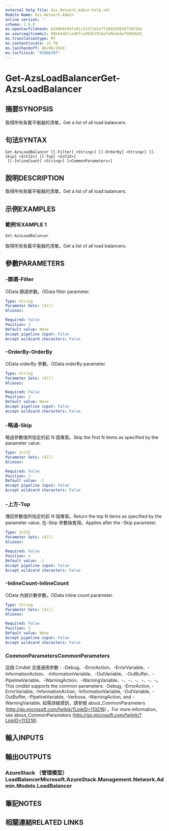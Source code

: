 ```yaml
---
external help file: Azs.Network.Admin-help.xml
Module Name: Azs.Network.Admin
online version: ''
schema: 2.0.0
ms.openlocfilehash: b280b9e99fa91c53371d2eff38d42003873951bb
ms.sourcegitcommit: 09eb4dbfcad6fce303b793dafe9bebdef589db03
ms.translationtype: MT
ms.contentlocale: zh-TW
ms.lasthandoff: 08/08/2020
ms.locfileid: "93968397"
---
```

# <span data-ttu-id="ad2fd-101">Get-AzsLoadBalancer</span><span class="sxs-lookup"><span data-stu-id="ad2fd-101">Get-AzsLoadBalancer</span></span>

## <span data-ttu-id="ad2fd-102">摘要</span><span class="sxs-lookup"><span data-stu-id="ad2fd-102">SYNOPSIS</span></span>
<span data-ttu-id="ad2fd-103">取得所有負載平衡器的清單。</span><span class="sxs-lookup"><span data-stu-id="ad2fd-103">Get a list of all load balancers.</span></span>

## <span data-ttu-id="ad2fd-104">句法</span><span class="sxs-lookup"><span data-stu-id="ad2fd-104">SYNTAX</span></span>

```
Get-AzsLoadBalancer [[-Filter] <String>] [[-OrderBy] <String>] [[-Skip] <Int32>] [[-Top] <Int32>]
 [[-InlineCount] <String>] [<CommonParameters>]
```

## <span data-ttu-id="ad2fd-105">說明</span><span class="sxs-lookup"><span data-stu-id="ad2fd-105">DESCRIPTION</span></span>
<span data-ttu-id="ad2fd-106">取得所有負載平衡器的清單。</span><span class="sxs-lookup"><span data-stu-id="ad2fd-106">Get a list of all load balancers.</span></span>

## <span data-ttu-id="ad2fd-107">示例</span><span class="sxs-lookup"><span data-stu-id="ad2fd-107">EXAMPLES</span></span>

### <span data-ttu-id="ad2fd-108">範例1</span><span class="sxs-lookup"><span data-stu-id="ad2fd-108">EXAMPLE 1</span></span>
```
Get-AzsLoadBalancer
```

<span data-ttu-id="ad2fd-109">取得所有負載平衡器的清單。</span><span class="sxs-lookup"><span data-stu-id="ad2fd-109">Get a list of all load balancers.</span></span>

## <span data-ttu-id="ad2fd-110">參數</span><span class="sxs-lookup"><span data-stu-id="ad2fd-110">PARAMETERS</span></span>

### <span data-ttu-id="ad2fd-111">-篩選</span><span class="sxs-lookup"><span data-stu-id="ad2fd-111">-Filter</span></span>
<span data-ttu-id="ad2fd-112">OData 篩選參數。</span><span class="sxs-lookup"><span data-stu-id="ad2fd-112">OData filter parameter.</span></span>

```yaml
Type: String
Parameter Sets: (All)
Aliases:

Required: False
Position: 1
Default value: None
Accept pipeline input: False
Accept wildcard characters: False
```

### <span data-ttu-id="ad2fd-113">-OrderBy</span><span class="sxs-lookup"><span data-stu-id="ad2fd-113">-OrderBy</span></span>
<span data-ttu-id="ad2fd-114">OData orderBy 參數。</span><span class="sxs-lookup"><span data-stu-id="ad2fd-114">OData orderBy parameter.</span></span>

```yaml
Type: String
Parameter Sets: (All)
Aliases:

Required: False
Position: 2
Default value: None
Accept pipeline input: False
Accept wildcard characters: False
```

### <span data-ttu-id="ad2fd-115">-略過</span><span class="sxs-lookup"><span data-stu-id="ad2fd-115">-Skip</span></span>
<span data-ttu-id="ad2fd-116">略過參數值所指定的前 N 個專案。</span><span class="sxs-lookup"><span data-stu-id="ad2fd-116">Skip the first N items as specified by the parameter value.</span></span>

```yaml
Type: Int32
Parameter Sets: (All)
Aliases:

Required: False
Position: 3
Default value: -1
Accept pipeline input: False
Accept wildcard characters: False
```

### <span data-ttu-id="ad2fd-117">-上方</span><span class="sxs-lookup"><span data-stu-id="ad2fd-117">-Top</span></span>
<span data-ttu-id="ad2fd-118">傳回參數值所指定的前 N 個專案。</span><span class="sxs-lookup"><span data-stu-id="ad2fd-118">Return the top N items as specified by the parameter value.</span></span>
<span data-ttu-id="ad2fd-119">在-Skip 參數後套用。</span><span class="sxs-lookup"><span data-stu-id="ad2fd-119">Applies after the -Skip parameter.</span></span>

```yaml
Type: Int32
Parameter Sets: (All)
Aliases:

Required: False
Position: 4
Default value: -1
Accept pipeline input: False
Accept wildcard characters: False
```

### <span data-ttu-id="ad2fd-120">-InlineCount</span><span class="sxs-lookup"><span data-stu-id="ad2fd-120">-InlineCount</span></span>
<span data-ttu-id="ad2fd-121">OData 內嵌計數參數。</span><span class="sxs-lookup"><span data-stu-id="ad2fd-121">OData inline count parameter.</span></span>

```yaml
Type: String
Parameter Sets: (All)
Aliases:

Required: False
Position: 5
Default value: None
Accept pipeline input: False
Accept wildcard characters: False
```

### <span data-ttu-id="ad2fd-122">CommonParameters</span><span class="sxs-lookup"><span data-stu-id="ad2fd-122">CommonParameters</span></span>
<span data-ttu-id="ad2fd-123">這個 Cmdlet 支援通用參數：-Debug、-ErrorAction、-ErrorVariable、-InformationAction、-InformationVariable、-OutVariable、-OutBuffer、-PipelineVariable、-WarningAction、-WarningVariable、-、-、-、-、-、-。</span><span class="sxs-lookup"><span data-stu-id="ad2fd-123">This cmdlet supports the common parameters: -Debug, -ErrorAction, -ErrorVariable, -InformationAction, -InformationVariable, -OutVariable, -OutBuffer, -PipelineVariable, -Verbose, -WarningAction, and -WarningVariable.</span></span> <span data-ttu-id="ad2fd-124">如需詳細資訊，請參閱 about_CommonParameters (http://go.microsoft.com/fwlink/?LinkID=113216) 。</span><span class="sxs-lookup"><span data-stu-id="ad2fd-124">For more information, see about_CommonParameters (http://go.microsoft.com/fwlink/?LinkID=113216).</span></span>

## <span data-ttu-id="ad2fd-125">輸入</span><span class="sxs-lookup"><span data-stu-id="ad2fd-125">INPUTS</span></span>

## <span data-ttu-id="ad2fd-126">輸出</span><span class="sxs-lookup"><span data-stu-id="ad2fd-126">OUTPUTS</span></span>

### <span data-ttu-id="ad2fd-127">AzureStack （管理模型） LoadBalancer</span><span class="sxs-lookup"><span data-stu-id="ad2fd-127">Microsoft.AzureStack.Management.Network.Admin.Models.LoadBalancer</span></span>

## <span data-ttu-id="ad2fd-128">筆記</span><span class="sxs-lookup"><span data-stu-id="ad2fd-128">NOTES</span></span>

## <span data-ttu-id="ad2fd-129">相關連結</span><span class="sxs-lookup"><span data-stu-id="ad2fd-129">RELATED LINKS</span></span>
